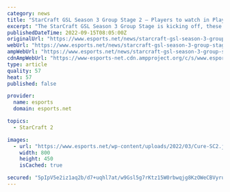 ```yaml
---
category: news
title: "StarCraft GSL Season 3 Group Stage 2 – Players to watch in Playoffs"
excerpt: "The StarCraft GSL Season 3 Group Stage is kicking off, these are the top players to watch for the rest of the event."
publishedDateTime: 2022-09-15T08:05:00Z
originalUrl: "https://www.esports.net/news/starcraft-gsl-season-3-group-stage-2-players-to-watch-for-playoffs/"
webUrl: "https://www.esports.net/news/starcraft-gsl-season-3-group-stage-2-players-to-watch-for-playoffs/"
ampWebUrl: "https://www.esports.net/news/starcraft-gsl-season-3-group-stage-2-players-to-watch-for-playoffs/?amp"
cdnAmpWebUrl: "https://www-esports-net.cdn.ampproject.org/c/s/www.esports.net/news/starcraft-gsl-season-3-group-stage-2-players-to-watch-for-playoffs/?amp"
type: article
quality: 57
heat: 57
published: false

provider:
  name: esports
  domain: esports.net

topics:
  - StarCraft 2

images:
  - url: "https://www.esports.net/wp-content/uploads/2022/03/Cure-SC2.jpg"
    width: 800
    height: 450
    isCached: true

secured: "5pIpV5e2iz1aq2b/d7+uqhl7at/w9Gsl5g7rKtz15W0rbwqjg8KzOWeCBVyrubCGNDGWlYfbU3WA28OVWsHUdvE/HIdNuQoAqX29wNeu7yaLYVP8nKxKux6G5AE9P8JXruxCm8AgF4tgm4e+xi16jMpN3djWI1sqUnE+uP3S8n4xp5e9R9FqAFBy60J39OzmvknIgYwzF/8cynnJalCAy6ObC68C2RgjbNMlvm/nu7Le1idxyzWUhZlBcanpcsLOVN6D2HWSvezkr7ZMJQqjVs9n+hY6ZBHdRnH5xTn2UC5VMaFJVkw+V6z3aI4DlrSQDG/8Etn0CmEZd8qbQB2+BgLMEvXd3gkLlxzGl9vBzbo=;ppX9OY8abLM6zqAcTCxqfw=="
---
```


